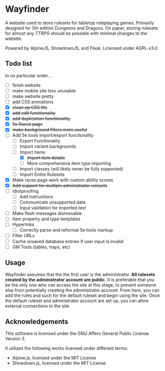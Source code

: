 # Wayfinder

A website used to store rulesets for tabletop roleplaying games. Primarily designed for 5th edition Dungeons and Dragons. On paper, storing rulesets for almost any TTRPG should be possible with minimal changes to the website.

Powered by AlpineJS, ShowdownJS, and Flask.
Licensed under AGPL-v3.0

## Todo list

In no particular order...

 - [ ] finish website
 - [ ] make mobile site less unusable
 - [ ] make website pretty
 - [ ] add CSS animations
 - [x] ~~clean up CSS file~~
 - [X] ~~add edit functionality~~
 - [X] ~~add duplication functionality~~
 - [x] ~~fix Races page~~
 - [x] ~~make background filters more useful~~
 - [ ] Add 5e.tools import/export functionality
     - [ ] Export Functionality
     - [ ] Import variant backgrounds
     - [ ] Import items
         - [X] ~~Import item details~~
         - [ ] More comprehensive item type importing
     - [ ] Import classes (will likely never be fully supported)
     - [ ] Import Entire Rulesets
 - [x] Make races page work with custom ability scores
 - [x] ~~Add support for multiple administrator rulesets~~
 - [ ] Idiotproofing
     - [ ] Add instructions
     - [ ] Communicate unsupported data
     - [ ] Input validation for imported text
 - [ ] Make flash messages dismissable
 - [ ] Item property and type templates
 - [ ] Hyperlinks
     - [ ] Correctly parse and reformat 5e tools markup
 - [ ] Filter URLs
 - [ ] Cache unsaved database entries if user input is invalid
 - [ ] GM Tools (tables, traps, etc)

## Usage

Wayfinder assumes that the the first user is the administrator. **All rulesets created by the administrator account are public.** It is preferable that you be the only one who can access the site at this stage, to prevent someone else from potentially creating the administrator account. From here, you can add the rules and such for the default ruleset and begin using the site. Once the default ruleset and administrator account are set up, you can allow external connections to the site.

## Acknowledgements

This software is licensed under the GNU Affero General Public License Version 3.

It utilizes the following works licensed under different terms:

 - Alpine.js, licensed under the MIT License
 - Showdown.js, licensed under the MIT License